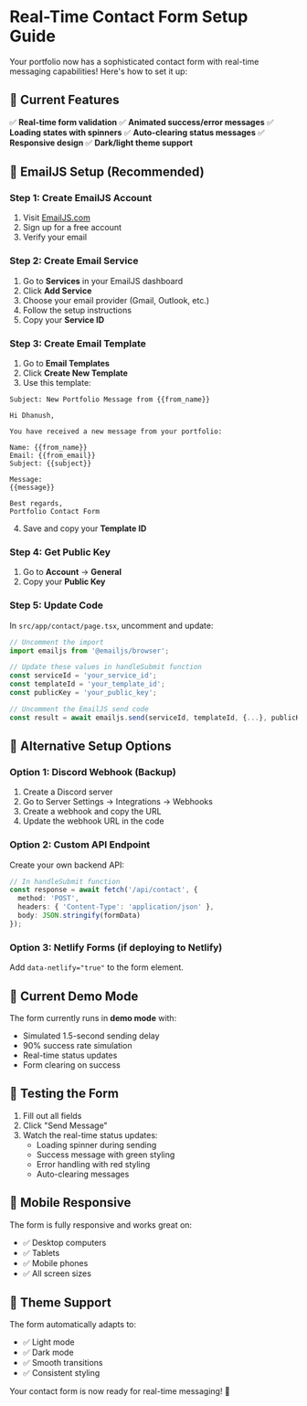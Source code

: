 # Real-Time Contact Form Setup Guide

Your portfolio now has a sophisticated contact form with real-time messaging capabilities! Here's how to set it up:

## 🚀 Current Features

✅ **Real-time form validation**
✅ **Animated success/error messages**
✅ **Loading states with spinners**
✅ **Auto-clearing status messages**
✅ **Responsive design**
✅ **Dark/light theme support**

## 📧 EmailJS Setup (Recommended)

### Step 1: Create EmailJS Account
1. Visit [EmailJS.com](https://www.emailjs.com/)
2. Sign up for a free account
3. Verify your email

### Step 2: Create Email Service
1. Go to **Services** in your EmailJS dashboard
2. Click **Add Service**
3. Choose your email provider (Gmail, Outlook, etc.)
4. Follow the setup instructions
5. Copy your **Service ID**

### Step 3: Create Email Template
1. Go to **Email Templates**
2. Click **Create New Template**
3. Use this template:

```
Subject: New Portfolio Message from {{from_name}}

Hi Dhanush,

You have received a new message from your portfolio:

Name: {{from_name}}
Email: {{from_email}}
Subject: {{subject}}

Message:
{{message}}

Best regards,
Portfolio Contact Form
```

4. Save and copy your **Template ID**

### Step 4: Get Public Key
1. Go to **Account** → **General**
2. Copy your **Public Key**

### Step 5: Update Code
In `src/app/contact/page.tsx`, uncomment and update:

```typescript
// Uncomment the import
import emailjs from '@emailjs/browser';

// Update these values in handleSubmit function
const serviceId = 'your_service_id';
const templateId = 'your_template_id';  
const publicKey = 'your_public_key';

// Uncomment the EmailJS send code
const result = await emailjs.send(serviceId, templateId, {...}, publicKey);
```

## 🔧 Alternative Setup Options

### Option 1: Discord Webhook (Backup)
1. Create a Discord server
2. Go to Server Settings → Integrations → Webhooks
3. Create a webhook and copy the URL
4. Update the webhook URL in the code

### Option 2: Custom API Endpoint
Create your own backend API:

```typescript
// In handleSubmit function
const response = await fetch('/api/contact', {
  method: 'POST',
  headers: { 'Content-Type': 'application/json' },
  body: JSON.stringify(formData)
});
```

### Option 3: Netlify Forms (if deploying to Netlify)
Add `data-netlify="true"` to the form element.

## 🎯 Current Demo Mode

The form currently runs in **demo mode** with:
- Simulated 1.5-second sending delay
- 90% success rate simulation
- Real-time status updates
- Form clearing on success

## 🔄 Testing the Form

1. Fill out all fields
2. Click "Send Message"
3. Watch the real-time status updates:
   - Loading spinner during sending
   - Success message with green styling
   - Error handling with red styling
   - Auto-clearing messages

## 📱 Mobile Responsive

The form is fully responsive and works great on:
- ✅ Desktop computers
- ✅ Tablets
- ✅ Mobile phones
- ✅ All screen sizes

## 🎨 Theme Support

The form automatically adapts to:
- ✅ Light mode
- ✅ Dark mode
- ✅ Smooth transitions
- ✅ Consistent styling

Your contact form is now ready for real-time messaging! 🚀
